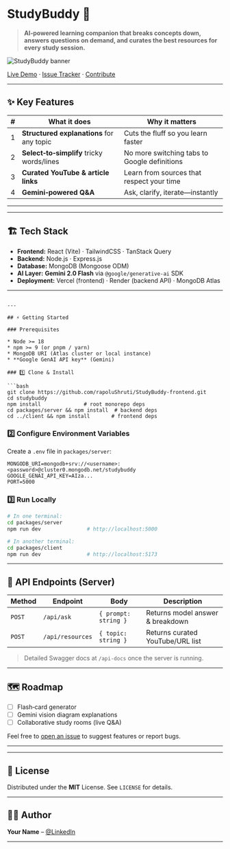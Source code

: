 # StudyBuddy 🧠

> **AI‑powered learning companion that breaks concepts down, answers questions on demand, and curates the best resources for every study session.**

![StudyBuddy banner](![image](https://github.com/user-attachments/assets/1d5ab8f4-3a6e-4b23-a302-42743cd35c1d)
)

[Live Demo](https://studybuddy-lyart.vercel.app/) · [Issue Tracker](https://github.com/rapoluShruti/StudyBuddy-frontend/issues) · [Contribute](#-contributing)


---

## ✨ Key Features

| # | What it does                              | Why it matters                               |
| - | ----------------------------------------- | -------------------------------------------- |
| 1 | **Structured explanations** for any topic | Cuts the fluff so you learn faster           |
| 2 | **Select‑to‑simplify** tricky words/lines | No more switching tabs to Google definitions |
| 3 | **Curated YouTube & article links**       | Learn from sources that respect your time    |
| 4 | **Gemini‑powered Q\&A**                   | Ask, clarify, iterate—instantly              |

---



---

## 🏗️ Tech Stack

* **Frontend:** React (Vite) · TailwindCSS · TanStack Query
* **Backend:** Node.js · Express.js
* **Database:** MongoDB (Mongoose ODM)
* **AI Layer:** **Gemini 2.0 Flash** via `@google/generative-ai` SDK
* **Deployment:** Vercel (frontend) · Render (backend API) · MongoDB Atlas

---


```

---

## ⚡ Getting Started

### Prerequisites

* Node >= 18
* npm >= 9 (or pnpm / yarn)
* MongoDB URI (Atlas cluster or local instance)
* **Google GenAI API key** (Gemini)

### 1️⃣ Clone & Install

```bash
git clone https://github.com/rapoluShruti/StudyBuddy-frontend.git
cd studybuddy
npm install              # root monorepo deps
cd packages/server && npm install  # backend deps
cd ../client && npm install       # frontend deps
```

### 2️⃣ Configure Environment Variables

Create a `.env` file in `packages/server`:

```env
MONGODB_URI=mongodb+srv://<username>:<password>@cluster0.mongodb.net/studybuddy
GOOGLE_GENAI_API_KEY=AIza...
PORT=5000
```

### 3️⃣ Run Locally

```bash
# In one terminal:
cd packages/server
npm run dev               # http://localhost:5000

# In another terminal:
cd packages/client
npm run dev               # http://localhost:5173
```

---

## 🧩 API Endpoints (Server)

| Method | Endpoint         | Body                 | Description                      |
| ------ | ---------------- | -------------------- | -------------------------------- |
| `POST` | `/api/ask`       | `{ prompt: string }` | Returns model answer & breakdown |
| `POST` | `/api/resources` | `{ topic: string }`  | Returns curated YouTube/URL list |

> Detailed Swagger docs at `/api-docs` once the server is running.

---

## 🗺️ Roadmap

* [ ] Flash‑card generator
* [ ] Gemini vision diagram explanations
* [ ] Collaborative study rooms (live Q\&A)

Feel free to [open an issue](https://github.com/rapoluShruti/StudyBuddy-frontend/issues) to suggest features or report bugs.

---


---

## 📜 License

Distributed under the **MIT** License. See `LICENSE` for details.

---

## 🙋‍♂️ Author

**Your Name** – [@LinkedIn](https://www.linkedin.com/in/shruti-rapolu/) 

---


